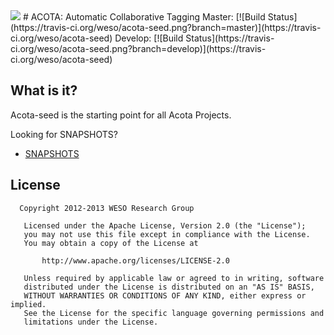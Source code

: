 <img src="http://weso.es/img/logo_acota_850.png">
# ACOTA:  Automatic Collaborative Tagging 
Master: [![Build Status](https://travis-ci.org/weso/acota-seed.png?branch=master)](https://travis-ci.org/weso/acota-seed)
Develop: [![Build Status](https://travis-ci.org/weso/acota-seed.png?branch=develop)](https://travis-ci.org/weso/acota-seed)


## What is it? ##
Acota-seed is the starting point for all Acota Projects.

 Looking for SNAPSHOTS?
* [SNAPSHOTS](https://oss.sonatype.org/content/repositories/snapshots/es/weso/acota-seed "Acota-seed SNAPSHOTS Repository")

## License

```
  Copyright 2012-2013 WESO Research Group

   Licensed under the Apache License, Version 2.0 (the "License");
   you may not use this file except in compliance with the License.
   You may obtain a copy of the License at

       http://www.apache.org/licenses/LICENSE-2.0

   Unless required by applicable law or agreed to in writing, software
   distributed under the License is distributed on an "AS IS" BASIS,
   WITHOUT WARRANTIES OR CONDITIONS OF ANY KIND, either express or implied.
   See the License for the specific language governing permissions and
   limitations under the License.
```
